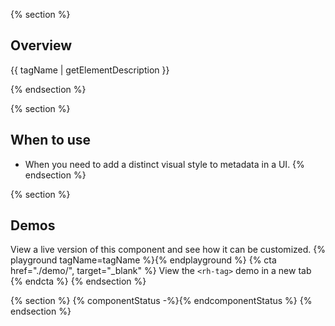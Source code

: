 {% section %}
## Overview

{{ tagName | getElementDescription }}

{% endsection %}

{% section %}
  ## When to use
  - When you need to add a distinct visual style to metadata in a UI.
{% endsection %}

{% section %}
  ## Demos
  View a live version of this component and see how it can be customized.
  {% playground tagName=tagName %}{% endplayground %}
  {% cta href="./demo/", target="_blank" %}
    View the `<rh-tag>` demo in a new tab
  {% endcta %}
{% endsection %}

{% section %}
{% componentStatus -%}{% endcomponentStatus %}
{% endsection %}